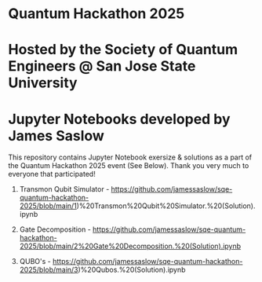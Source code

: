 # Quantum Hackathon 2025
# Hosted by the Society of Quantum Engineers @ San Jose State University
# Jupyter Notebooks developed by James Saslow


This repository contains Jupyter Notebook exersize & solutions as a part of the Quantum Hackathon 2025 event (See Below).
Thank you very much to everyone that participated! 
 
1) Transmon Qubit Simulator - https://github.com/jamessaslow/sqe-quantum-hackathon-2025/blob/main/1)%20Transmon%20Qubit%20Simulator.%20(Solution).ipynb

2) Gate Decomposition - https://github.com/jamessaslow/sqe-quantum-hackathon-2025/blob/main/2%20Gate%20Decomposition.%20(Solution).ipynb

3) QUBO's - https://github.com/jamessaslow/sqe-quantum-hackathon-2025/blob/main/3)%20Qubos.%20(Solution).ipynb
